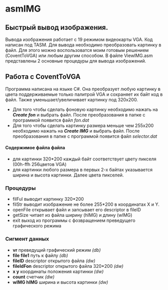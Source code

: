 # asmIMG
## Быстрый вывод изображения.

Вывода изображения работает с 19 режимом видеокарты VGA. Код написан под TASM.
Для вывода необходимо преобразовать картинку в файл. Для этого можно воспользоватся моим готовым решением (CoventToVGA) или любым другим способом.
В файле ViewIMG.asm представлены 2 основные процедуры для вывода изображений.

## Работа с CoventToVGA
Программа написана на языке C#. Она преобразует любую картинку в цвета поддерживаемые только палитрой VGA и сохраняет их байт код в файл. Также уменьшает/увеличивает картинку под 320х200.
* Для того чтобы сделать фоновую картинку необходимо нажать на ***Create fon*** и выбрать файл. После преобразования в папке с программой появится файл *fon.dat*
* Для того чтобы сделать картинку размера меньше чем 255х200 необходимо нажать на ***Create IMG*** и выбрать файл. После преобразования в папке с программой появится файл *selector.dat*

#### Содержимое файла файла
- для картинки 320*200 каждый байт соответствует цвету пикселя (00h-ffh 256цветов VGA)
- для картинки любого размера в первых 2-х байтах указывается ширина и высота картинки. Далее цвета пикселей.

### Процедуры
- filFul выводит картинку 320*200
- filStr выводит изображение не более 255*200 в координатах Х и Y.
- openFile открывает файл и запсывает его descriptor в fileID
- getSize читает из файла ширину (hIMG) и длину (wIMG)
- exit выход из программы с фозвращением преведущего графического режима

### Сигмент данных
* **vr** преведущий графический режим *(db)*
* **file file1** путь к файлу *(db)*
* **fileID** descriptor открытого файла *(dw)*
* **fileIdFon** descriptor открытого файла 320*200 *(dw)*
* **x y** координаты положения картинки *(dw)*
* **count** счетчик *(dw)*
* **wIMG hIMG** ширина и высота картинки *(dw)*
